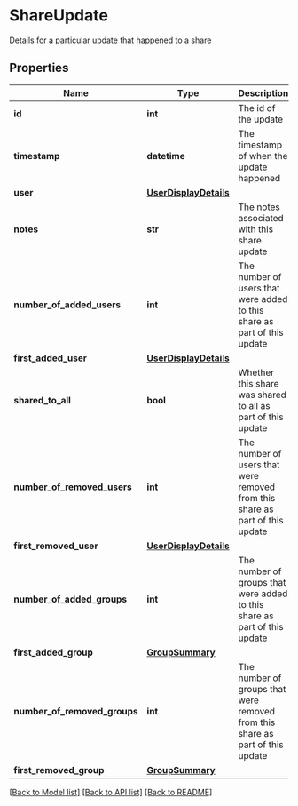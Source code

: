# ShareUpdate

Details for a particular update that happened to a share
## Properties
Name | Type | Description | Notes
------------ | ------------- | ------------- | -------------
**id** | **int** | The id of the update | 
**timestamp** | **datetime** | The timestamp of when the update happened | 
**user** | [**UserDisplayDetails**](UserDisplayDetails.md) |  | 
**notes** | **str** | The notes associated with this share update | 
**number_of_added_users** | **int** | The number of users that were added to this share as part of this update | 
**first_added_user** | [**UserDisplayDetails**](UserDisplayDetails.md) |  | 
**shared_to_all** | **bool** | Whether this share was shared to all as part of this update | 
**number_of_removed_users** | **int** | The number of users that were removed from this share as part of this update | 
**first_removed_user** | [**UserDisplayDetails**](UserDisplayDetails.md) |  | 
**number_of_added_groups** | **int** | The number of groups that were added to this share as part of this update | 
**first_added_group** | [**GroupSummary**](GroupSummary.md) |  | 
**number_of_removed_groups** | **int** | The number of groups that were removed from this share as part of this update | 
**first_removed_group** | [**GroupSummary**](GroupSummary.md) |  | 

[[Back to Model list]](../README.md#documentation-for-models) [[Back to API list]](../README.md#documentation-for-api-endpoints) [[Back to README]](../README.md)


